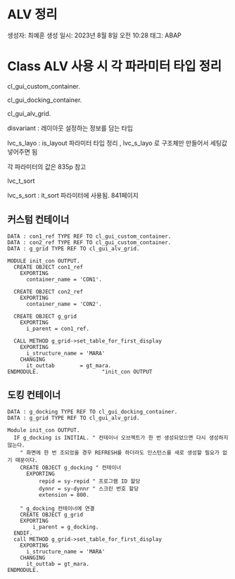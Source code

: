 # ALV 정리

생성자: 최예훈
생성 일시: 2023년 8월 8일 오전 10:28
태그: ABAP

# Class ALV 사용 시 각 파라미터 타입 정리

cl_gui_custom_container.

cl_gui_docking_container.

cl_gui_alv_grid.

disvariant : 레이아웃 설정하는 정보를 담는 타입

lvc_s_layo : is_layout 파라미터 타입 정리 , lvc_s_layo 로 구조체만 만들어서 세팅값 넣어주면 됨

각 파라미터의 값은 835p 참고

lvc_t_sort

lvc_s_sort : it_sort 파라미터에 사용됨. 841페이지

## 커스텀 컨테이너

```abap
DATA : con1_ref TYPE REF TO cl_gui_custom_container.
DATA : con2_ref TYPE REF TO cl_gui_custom_container.
DATA : g_grid TYPE REF TO cl_gui_alv_grid.

```

```abap
MODULE init_con OUTPUT.
  CREATE OBJECT con1_ref
    EXPORTING
      container_name = 'CON1'.

  CREATE OBJECT con2_ref
    EXPORTING
      container_name = 'CON2'.

  CREATE OBJECT g_grid
    EXPORTING
      i_parent = con1_ref.

  CALL METHOD g_grid->set_table_for_first_display
    EXPORTING
      i_structure_name = 'MARA'
    CHANGING
      it_outtab        = gt_mara.
ENDMODULE.                    "init_con OUTPUT
```

## 도킹 컨테이너

```abap
DATA : g_docking TYPE REF TO cl_gui_docking_container.
DATA : g_grid TYPE REF TO cl_gui_alv_grid.
```

```abap
Module init_con OUTPUT.
  IF g_docking is INITIAL. " 컨테이너 오브젝트가 한 번 생성되었으면 다시 생성하지 않는다.
    " 화면에 한 번 조되었을 경우 REFRESH를 하더라도 인스턴스를 새로 생성할 필요가 없기 때문이다.
    CREATE OBJECT g_docking " 컨테이너
      EXPORTING
          repid = sy-repid " 프로그램 ID 할당
          dynnr = sy-dynnr " 스크린 번호 할당
          extension = 800.

    " g_docking 컨테이너에 연결
    CREATE OBJECT g_grid
    EXPORTING
        i_parent = g_docking.
  ENDIF.
  call METHOD g_grid->set_table_for_first_display
    EXPORTING
      i_structure_name = 'MARA'
    CHANGING
      it_outtab = gt_mara.
ENDMODULE.
```